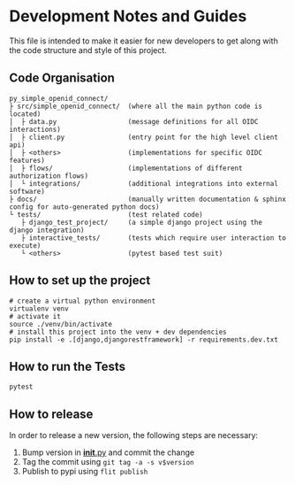 # Development Notes and Guides

This file is intended to make it easier for new developers to get along with the code structure
and style of this project.

## Code Organisation

```text
py_simple_openid_connect/
├ src/simple_openid_connect/  (where all the main python code is located)
│  ├ data.py                  (message definitions for all OIDC interactions)
│  ├ client.py                (entry point for the high level client api)
│  ├ <others>                 (implementations for specific OIDC features)
│  ├ flows/                   (implementations of different authorization flows)
│  └ integrations/            (additional integrations into external software)
├ docs/                       (manually written documentation & sphinx config for auto-generated python docs)
└ tests/                      (test related code)
   ├ django_test_project/     (a simple django project using the django integration)
   ├ interactive_tests/       (tests which require user interaction to execute)
   └ <others>                 (pytest based test suit)
```

## How to set up the project

```shell
# create a virtual python environment
virtualenv venv
# activate it
source ./venv/bin/activate
# install this project into the venv + dev dependencies
pip install -e .[django,djangorestframework] -r requirements.dev.txt
```

## How to run the Tests

```shell
pytest
```

## How to release

In order to release a new version, the following steps are necessary:

1. Bump version in [__init__.py](./src/simple_openid_connect/__init__.py) and commit the change
2. Tag the commit using `git tag -a -s v$version`
3. Publish to pypi using `flit publish`
